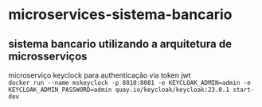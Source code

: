 # microservices-sistema-bancario
## sistema bancario utilizando a arquitetura de microsserviços<br>
microserviço keyclock para authenticação via token jwt<br>
```docker run --name mskeyclock -p 8810:8081 -e KEYCLOAK_ADMIN=admin -e KEYCLOAK_ADMIN_PASSWORD=admin quay.io/keycloak/keycloak:23.0.1 start-dev```
